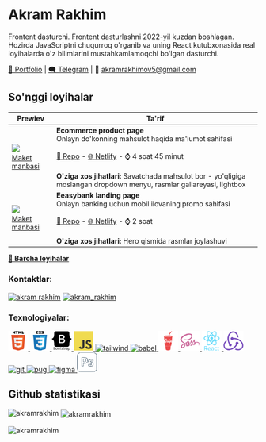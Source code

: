 # Akram Rakhim 
Frontent dasturchi. Frontent dasturlashni 2022-yil kuzdan boshlagan. Hozirda JavaScriptni chuqurroq o'rganib va uning React kutubxonasida real loyihalarda o'z bilimlarini mustahkamlamoqchi bo'lgan dasturchi.

[💼 Portfolio](https://www) | [🗨️ Telegram](https://t.me/akramrakhim) | 📧 akramrakhimov5@gmail.com

## So'nggi loyihalar

| Prewiev | Ta'rif |
|---------|--------|
|<img src="https://www.frontendmentor.io/_next/image?url=https%3A%2F%2Fres.cloudinary.com%2Fdz209s6jk%2Fimage%2Fupload%2Fv1633619397%2FChallenges%2Ffhzpdnabrek50hvhftnl.jpg&w=384&q=75" width="200"/> <br> [Maket manbasi](https://www.frontendmentor.io/challenges/ecommerce-product-page-UPsZ9MJp6) | **Ecommerce product page** <br>Onlayn do'konning mahsulot haqida ma'lumot sahifasi<br><br> <a href="https://github.com/Akramrakhim/E-commerce" target="_blank"> 📜 Repo</a> - <a href="https://arm-e-commerce1.netlify.app/" target="_blank"> 🌐 Netlify</a> - ⌚ 4 soat 45 minut <br><br> **O'ziga xos jihatlari:** Savatchada mahsulot bor - yo'qligiga moslangan dropdown menyu, rasmlar gallareyasi, lightbox | 
| <img src="https://www.frontendmentor.io/_next/image?url=https%3A%2F%2Fres.cloudinary.com%2Fdz209s6jk%2Fimage%2Fupload%2Fv1583427479%2FChallenges%2Fo4iyywkwjc31epcmsmyo.jpg&w=384&q=75" width="200"/> <br> [Maket manbasi](https://www.frontendmentor.io/challenges/easybank-landing-page-WaUhkoDN) |  **Eeasybank landing page** <br>Onlayn banking uchun mobil ilovaning promo sahifasi<br><br> <a href="https://github.com/Akramrakhim/EasyBank" target="_blank"> 📜 Repo</a> - <a href="https://arm-easybank.netlify.app/" target="_blank"> 🌐 Netlify</a> - ⌚ 2 soat <br><br> **O'ziga xos jihatlari:** Hero qismida rasmlar joylashuvi | |




**<a href="https://www" target="_blank">💼 Barcha loyihalar</a>**


<h3 align="left">Kontaktlar:</h3>
<p align="left">
<a href="https://linkedin.com/in/akram rakhim" target="blank"><img align="center" src="https://raw.githubusercontent.com/rahuldkjain/github-profile-readme-generator/master/src/images/icons/Social/linked-in-alt.svg" alt="akram rakhim" height="30" width="40" /></a>
<a href="https://instagram.com/akram_rakhim" target="blank"><img align="center" src="https://raw.githubusercontent.com/rahuldkjain/github-profile-readme-generator/master/src/images/icons/Social/instagram.svg" alt="akram_rakhim" height="30" width="40" /></a>
</p>

<h3 align="left">Texnologiyalar:</h3>
<p align="left"> 
<a href="https://www.w3.org/html/" target="_blank" rel="noreferrer"> <img src="https://raw.githubusercontent.com/devicons/devicon/master/icons/html5/html5-original-wordmark.svg" alt="html5" width="40" height="40"/> </a> <a href="https://www.w3schools.com/css/" target="_blank" rel="noreferrer"> <img src="https://raw.githubusercontent.com/devicons/devicon/master/icons/css3/css3-original-wordmark.svg" alt="css3" width="40" height="40"/> </a> 
<a href="https://getbootstrap.com" target="_blank" rel="noreferrer"> <img src="https://raw.githubusercontent.com/devicons/devicon/master/icons/bootstrap/bootstrap-plain-wordmark.svg" alt="bootstrap" width="40" height="40"/> </a> <a href="https://developer.mozilla.org/en-US/docs/Web/JavaScript" target="_blank" rel="noreferrer"> <img src="https://raw.githubusercontent.com/devicons/devicon/master/icons/javascript/javascript-original.svg" alt="javascript" width="40" height="40"/> </a> <a href="https://tailwindcss.com/" target="_blank" rel="noreferrer"> <img src="https://www.vectorlogo.zone/logos/tailwindcss/tailwindcss-icon.svg" alt="tailwind" width="40" height="40"/> </a> <a href="https://babeljs.io/" target="_blank" rel="noreferrer"> <img src="https://www.vectorlogo.zone/logos/babeljs/babeljs-icon.svg" alt="babel" width="40" height="40"/> </a> <a href="https://gulpjs.com" target="_blank" rel="noreferrer"> <img src="https://raw.githubusercontent.com/devicons/devicon/master/icons/gulp/gulp-plain.svg" alt="gulp" width="40" height="40"/> </a> <a href="https://sass-lang.com" target="_blank" rel="noreferrer"> <img src="https://raw.githubusercontent.com/devicons/devicon/master/icons/sass/sass-original.svg" alt="sass" width="40" height="40"/> </a> <a href="https://reactjs.org/" target="_blank" rel="noreferrer"> <img src="https://raw.githubusercontent.com/devicons/devicon/master/icons/react/react-original-wordmark.svg" alt="react" width="40" height="40"/> </a> 
 <a href="https://redux.js.org" target="_blank" rel="noreferrer"> <img src="https://raw.githubusercontent.com/devicons/devicon/master/icons/redux/redux-original.svg" alt="redux" width="40" height="40"/> </a> <a href="https://git-scm.com/" target="_blank" rel="noreferrer"> <img src="https://www.vectorlogo.zone/logos/git-scm/git-scm-icon.svg" alt="git" width="40" height="40"/> </a> <a href="https://pugjs.org" target="_blank" rel="noreferrer"> <img src="https://cdn.worldvectorlogo.com/logos/pug.svg" alt="pug" width="40" height="40"/> </a> <a href="https://www.figma.com/" target="_blank" rel="noreferrer"> <img src="https://www.vectorlogo.zone/logos/figma/figma-icon.svg" alt="figma" width="40" height="40"/> </a>  <a href="https://www.photoshop.com/en" target="_blank" rel="noreferrer"> <img src="https://raw.githubusercontent.com/devicons/devicon/master/icons/photoshop/photoshop-line.svg" alt="photoshop" width="40" height="40"/> </a> </p>


 ## Github statistikasi
<p><img align="left" src="https://github-readme-stats.vercel.app/api/top-langs?username=akramrakhim&show_icons=true&locale=en&layout=compact" alt="akramrakhim" /></p>

<p>&nbsp;<img align="center" src="https://github-readme-stats.vercel.app/api?username=akramrakhim&show_icons=true&locale=en" alt="akramrakhim" /></p>

<p><img align="center" src="https://github-readme-streak-stats.herokuapp.com/?user=akramrakhim&" alt="akramrakhim" /></p>
